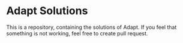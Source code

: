 # Adapt Solutions
 This is a repository, containing the solutions of Adapt. If you feel that something is not working, feel free to create pull request. 
